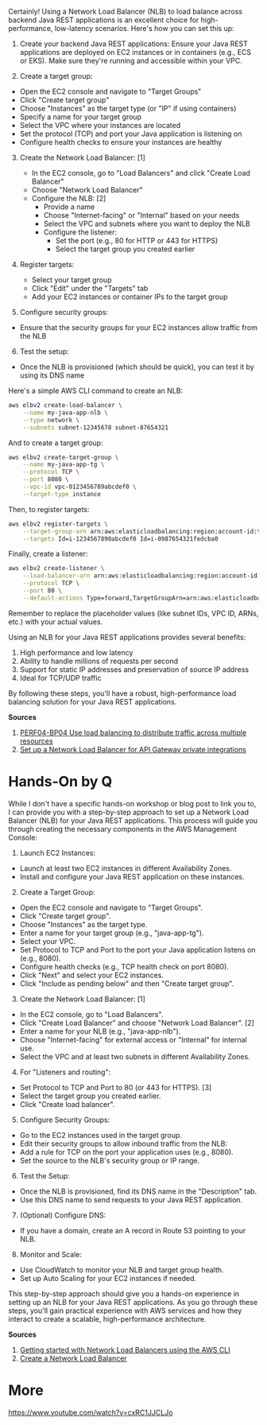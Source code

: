 Certainly! Using a Network Load Balancer (NLB) to load balance across backend Java REST applications is an excellent choice for high-performance, low-latency scenarios. Here's how you can set this up:

1. Create your backend Java REST applications: Ensure your Java REST applications are deployed on EC2 instances or in containers (e.g., ECS or EKS). Make sure they're running and accessible within your VPC.

2. Create a target group:

* Open the EC2 console and navigate to "Target Groups"
* Click "Create target group"
* Choose "Instances" as the target type (or "IP" if using containers)
* Specify a name for your target group
* Select the VPC where your instances are located
* Set the protocol (TCP) and port your Java application is listening on
* Configure health checks to ensure your instances are healthy

3. Create the Network Load Balancer: [1]

    * In the EC2 console, go to "Load Balancers" and click "Create Load Balancer"
    * Choose "Network Load Balancer"
    * Configure the NLB: [2]
        * Provide a name
        * Choose "Internet-facing" or "Internal" based on your needs
        * Select the VPC and subnets where you want to deploy the NLB
        * Configure the listener:
            * Set the port (e.g., 80 for HTTP or 443 for HTTPS)
            * Select the target group you created earlier

4. Register targets:

    * Select your target group
    * Click "Edit" under the "Targets" tab
    * Add your EC2 instances or container IPs to the target group

5. Configure security groups:
  *  Ensure that the security groups for your EC2 instances allow traffic from the NLB

6. Test the setup:
  * Once the NLB is provisioned (which should be quick), you can test it by using its DNS name

Here's a simple AWS CLI command to create an NLB:

```bash
aws elbv2 create-load-balancer \
    --name my-java-app-nlb \
    --type network \
    --subnets subnet-12345678 subnet-87654321
```

And to create a target group:

```bash
aws elbv2 create-target-group \
    --name my-java-app-tg \
    --protocol TCP \
    --port 8080 \
    --vpc-id vpc-0123456789abcdef0 \
    --target-type instance
```

Then, to register targets:

```bash
aws elbv2 register-targets \
    --target-group-arn arn:aws:elasticloadbalancing:region:account-id:targetgroup/my-java-app-tg/1234567890123456 \
    --targets Id=i-1234567890abcdef0 Id=i-0987654321fedcba0
```

Finally, create a listener:

```bash
aws elbv2 create-listener \
    --load-balancer-arn arn:aws:elasticloadbalancing:region:account-id:loadbalancer/net/my-java-app-nlb/1234567890123456 \
    --protocol TCP \
    --port 80 \
    --default-actions Type=forward,TargetGroupArn=arn:aws:elasticloadbalancing:region:account-id:targetgroup/my-java-app-tg/1234567890123456
```

Remember to replace the placeholder values (like subnet IDs, VPC ID, ARNs, etc.) with your actual values.

Using an NLB for your Java REST applications provides several benefits:

1. High performance and low latency
2. Ability to handle millions of requests per second
3. Support for static IP addresses and preservation of source IP address
4. Ideal for TCP/UDP traffic

By following these steps, you'll have a robust, high-performance load balancing solution for your Java REST applications.

**Sources**

1. [PERF04-BP04 Use load balancing to distribute traffic across multiple resources](https://docs.aws.amazon.com/wellarchitected/latest/performance-efficiency-pillar/perf_networking_load_balancing_distribute_traffic.html)
2. [Set up a Network Load Balancer for API Gateway private integrations](https://docs.aws.amazon.com/apigateway/latest/developerguide/set-up-nlb-for-vpclink-using-console.html)

# Hands-On by Q

While I don't have a specific hands-on workshop or blog post to link you to, I can provide you with a step-by-step approach to set up a Network Load Balancer (NLB) for your Java REST applications. This process will guide you through creating the necessary components in the AWS Management Console:

1. Launch EC2 Instances:

* Launch at least two EC2 instances in different Availability Zones.
* Install and configure your Java REST application on these instances.

2. Create a Target Group:

* Open the EC2 console and navigate to "Target Groups".
* Click "Create target group".
* Choose "Instances" as the target type.
* Enter a name for your target group (e.g., "java-app-tg").
* Select your VPC.
* Set Protocol to TCP and Port to the port your Java application listens on (e.g., 8080).
* Configure health checks (e.g., TCP health check on port 8080).
* Click "Next" and select your EC2 instances.
* Click "Include as pending below" and then "Create target group".

3. Create the Network Load Balancer: [1]

* In the EC2 console, go to "Load Balancers".
* Click "Create Load Balancer" and choose "Network Load Balancer". [2]
* Enter a name for your NLB (e.g., "java-app-nlb").
* Choose "Internet-facing" for external access or "Internal" for internal use.
* Select the VPC and at least two subnets in different Availability Zones.

4. For "Listeners and routing":

* Set Protocol to TCP and Port to 80 (or 443 for HTTPS). [3]
* Select the target group you created earlier.
* Click "Create load balancer".

5. Configure Security Groups:

* Go to the EC2 instances used in the target group.
* Edit their security groups to allow inbound traffic from the NLB:
* Add a rule for TCP on the port your application uses (e.g., 8080).
* Set the source to the NLB's security group or IP range.

6. Test the Setup:

* Once the NLB is provisioned, find its DNS name in the "Description" tab.
* Use this DNS name to send requests to your Java REST application.

7. (Optional) Configure DNS:

* If you have a domain, create an A record in Route 53 pointing to your NLB.

8. Monitor and Scale:

* Use CloudWatch to monitor your NLB and target group health.
* Set up Auto Scaling for your EC2 instances if needed.

This step-by-step approach should give you a hands-on experience in setting up an NLB for your Java REST applications. As you go through these steps, you'll gain practical experience with AWS services and how they interact to create a scalable, high-performance architecture.

**Sources**

1. [Getting started with Network Load Balancers using the AWS CLI](https://docs.aws.amazon.com/elasticloadbalancing/latest/network/network-load-balancer-cli.html)
2. [Create a Network Load Balancer](https://docs.aws.amazon.com/elasticloadbalancing/latest/network/create-network-load-balancer.html)

# More

https://www.youtube.com/watch?v=cxRC1JJCLJo